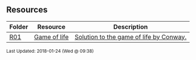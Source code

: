 ## Resources
| Folder | Resource | Description|
 | ------------|------------|------------|
 | [R01](./R01) | [ Game of life ](./R01) | [ Solution to the game of life by Conway.](./R01) |

<sup>Last Updated: 2018-01-24 (Wed @ 09:38)</sup>